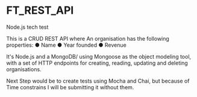 # FT_REST_API
Node.js tech test

This is a CRUD REST API where
An organisation has the following properties:
● Name
● Year founded
● Revenue

It's Node.js and a MongoDB/ using Mongoose as the object modeling tool, with a set of HTTP endpoints for creating, reading, updating and deleting organisations.

Next Step would be to create tests using Mocha and Chai, but because of Time constrains I will be submitting it without them.